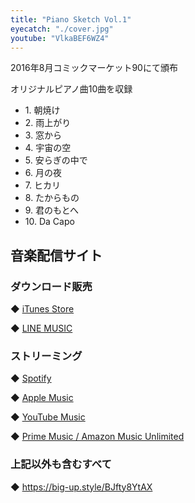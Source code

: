```yaml
---
title: "Piano Sketch Vol.1"
eyecatch: "./cover.jpg"
youtube: "VlkaBEF6WZ4"
---
```


2016年8月コミックマーケット90にて頒布

オリジナルピアノ曲10曲を収録

<div class="music-detail">
  <ul>
    <li>1. 朝焼け</li>
    <li>2. 雨上がり</li>
    <li>3. 窓から</li>
    <li>4. 宇宙の空</li>
    <li>5. 安らぎの中で</li>
    <li>6. 月の夜</li>
    <li>7. ヒカリ</li>
    <li>8. たからもの</li>
    <li>9. 君のもとへ</li>
    <li>10. Da Capo</li>
  </ul>
</div>

## 音楽配信サイト

### ダウンロード販売

◆ [iTunes Store](itmss://music.apple.com/jp/album/piano-sketch-vol-1/1548618522?l=en&ls=1&app=itunes)

◆ [LINE MUSIC](https://music.line.me/launch?target=album&item=mb0000000001f4043f&cc=JP&v=1)

### ストリーミング

◆ [Spotify](https://open.spotify.com/album/2IUzwItJnm2jhyYpR9Fkbe?si=_UBfPQGtTVKqkew8cNC3fA)

◆ [Apple Music](https://music.apple.com/jp/album/piano-sketch-vol-1/1548618522?l=en&ls=1&app=music)

◆ [YouTube Music](https://music.youtube.com/browse/MPREb_nPzKnioNZUR)

◆ [Prime Music / Amazon Music Unlimited](https://music.amazon.co.jp/albums/B08SQ9BWZF)

### 上記以外も含むすべて
◆ https://big-up.style/BJfty8YtAX
